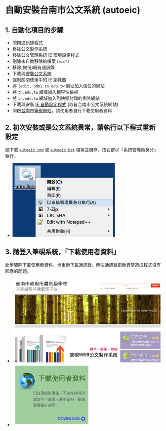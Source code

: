 # 自動安裝台南市公文系統 (autoeic)

## 1. 自動化項目的步驟
  - 關閉通訊錄程式
  - 移除公文製作系統
  - 移除公文管理系統 IE 環境設定程式
  - 刪除未自動移除的檔案 (`eic*`)
  - 移除(備份)既有通訊錄
  - 下載與[安裝公文系統](http://edit.tn.edu.tw/kw/docnet/service/formbinder/install/down/docNinstall.msi)
  - 強制關閉使用中的 IE 瀏覽器
  - 將 `{edit, odm}.tn.edu.tw` 網址加入信任的網站
  - 將 `tn.edu.tw` 網域加入相容性檢視
  - 將 `tn.edu.tw` 網域加入到快顯封鎖的例外網站
  - 下載與安裝 [IE 自動設定程式](http://raw.githubusercontent.com/lyshie/autoeic/master/IE_SET.EXE) (取自台南市公文系統網站)
  - 開啟[台南市筆硯網站](http://edit.tn.edu.tw/)，請使用者自行下載使用者資料

## 2. 初次安裝或是公文系統異常，請執行以下程式重新設定
請下載 [`autoeic.cmd`](http://raw.githubusercontent.com/lyshie/autoeic/master/autoeic.cmd) 或 [`autoeic.bat`](http://raw.githubusercontent.com/lyshie/autoeic/master/autoeic.bat) 檔案並儲存，按右鍵以「系統管理員身分」執行。
  - ![Run as administrator](/run_as_admin.png)

## 3. 請登入筆硯系統，「下載使用者資料」
此步驟除下載使用者資料，也重新下載通訊錄，解決通訊錄更新異常造成程式沒有回應的問題。
  - ![Login](/by.png)
  - ![Download user data](/download.png)

